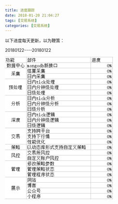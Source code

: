 ```yaml
---
title: 进度跟踪
date: 2018-01-20 21:04:27
tags: [交易系统]
categories: [交易系统]
---
```


以下进度每天更新，以为鞭策：

20180122----20180122

![schedule](../images/schedule.png)



